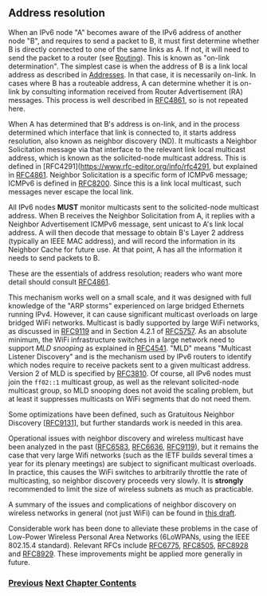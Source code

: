 ## Address resolution

When an IPv6 node "A" becomes aware of the IPv6 address of another node "B", and requires to send a packet to B, it must first determine whether B is directly connected to one of the same links as A. If not, it will need to send the packet to a router (see [Routing](Routing.md)). This is known as "on-link determination". The simplest case is when the address of B is a link local address as described in [Addresses](Addresses.md). In that case, it is necessarily on-link. In cases where B has a routeable address, A can determine whether it is on-link by consulting information received from Router Advertisement (RA) messages. This process is well described in [RFC4861](https://www.rfc-editor.org/info/rfc4861), so is not repeated here.

When A has determined that B's address is on-link, and in the process determined which interface that link is connected to, it starts address resolution, also known as neighbor discovery (ND). It multicasts a Neighbor Solicitation message via that interface to the relevant link local multicast address, which is known as the solicited-node multicast address. This is defined in [RFC4291](https://www.rfc-editor.org/info/rfc4291, but explained in [RFC4861](https://www.rfc-editor.org/info/rfc4861). Neighbor Solicitation is a specific form of ICMPv6 message; ICMPv6 is defined in [RFC8200](https://www.rfc-editor.org/info/rfc8200). Since this is a link local multicast, such messages never escape the local link.

All IPv6 nodes **MUST** monitor multicasts sent to the solicited-node multicast address. When B receives the Neighbor Solicitation from A, it replies with a Neighbor Advertisement ICMPv6 message, sent unicast to A's link local address. A will then decode that message to obtain B's Layer 2 address (typically an IEEE MAC address), and will record the information in its Neighbor Cache for future use. At that point, A has all the information it needs to send packets to B.

These are the essentials of address resolution; readers who want more detail should consult [RFC4861](https://www.rfc-editor.org/info/rfc4861).

This mechanism works well on a small scale, and it was designed with full knowledge of the "ARP storms" experienced on large bridged Ethernets running IPv4. However, it can cause significant multicast overloads on large bridged WiFi networks. Multicast is badly supported by large WiFi networks, as discussed in [RFC9119](https://www.rfc-editor.org/info/rfc9119) and in Section 4.2.1 of [RFC5757](https://www.rfc-editor.org/info/rfc5757). As an absolute minimum, the WiFi infrastructure switches in a large network need to support *MLD snooping* as explained in [RFC4541](https://www.rfc-editor.org/info/rfc4541). "MLD" means "Multicast Listener Discovery" and is the mechanism used by IPv6 routers to identify which nodes require to receive packets sent to a given multicast address. Version 2 of MLD is specified by [RFC3810](https://www.rfc-editor.org/info/rfc3810). Of course, all IPv6 nodes must join the ```ff02::1``` multicast group, as well as the relevant solicited-node multicast group, so MLD snooping does not avoid the scaling problem, but at least it suppresses multicasts on WiFi segments that do not need them.

Some optimizations have been defined, such as Gratuitous Neighbor Discovery \[[RFC9131](https://www.rfc-editor.org/info/rfc9131)], but further standards work is needed in this area.

Operational issues with neighbor discovery and wireless multicast have been analyzed in the past ([RFC6583](https://www.rfc-editor.org/info/rfc6583), [RFC6636](https://www.rfc-editor.org/info/rfc6636), [RFC9119](https://www.rfc-editor.org/info/rfc9119)), but it remains the case that very large Wifi networks (such as the IETF builds several times a year for its plenary meetings) are subject to significant multicast overloads. In practice, this causes the WiFi switches to arbitrarily throttle the rate of multicasting, so neighbor discovery proceeds very slowly. It is **strongly** recommended to limit the size of wireless subnets as much as practicable.

A summary of the issues and complications of neighbor discovery on wireless networks in general (not just WiFi) can be found in [this draft](https://datatracker.ietf.org/doc/draft-thubert-6man-ipv6-over-wireless/).

Considerable work has been done to alleviate these problems in the case of Low-Power Wireless Personal Area Networks (6LoWPANs, using the IEEE 802.15.4 standard). Relevant RFCs include [RFC6775](https://www.rfc-editor.org/info/rfc6775), [RFC8505](https://www.rfc-editor.org/info/rfc8505), [RFC8928](https://www.rfc-editor.org/info/rfc8928) and [RFC8929](https://www.rfc-editor.org/info/rfc8929). These improvements might be applied more generally in future.

<!-- Link lines generated automatically; do not delete -->
### [<ins>Previous</ins>](Layer%202%20functions.md) [<ins>Next</ins>](Auto-configuration.md) [<ins>Chapter Contents</ins>](2.%20IPv6%20Basic%20Technology.md)
